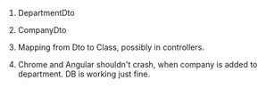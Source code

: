 1. DepartmentDto 
2. CompanyDto

3. Mapping from Dto to Class, possibly in controllers.
4. Chrome and Angular shouldn't crash, when company is added to department.
    DB is working just fine.